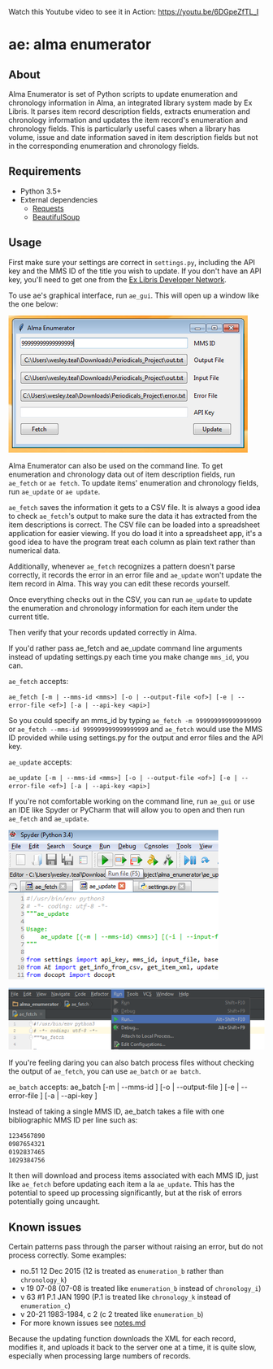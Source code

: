 Watch this Youtube video to see it in Action:
https://youtu.be/6DGpeZfTL_I


# ae: alma enumerator
## About
Alma Enumerator is set of Python scripts to update enumeration and chronology
information in Alma, an integrated library system made by Ex Libris. It parses
item record description fields, extracts enumeration and chronology information
and updates the item record's enumeration and chronology fields. This is 
particularly useful cases when a library has volume, issue and date information
saved in item description fields but not in the corresponding enumeration and
chronology fields.

## Requirements
* Python 3.5+ 
* External dependencies
    * [Requests](http://requests.readthedocs.io/en/master/) 
    * [BeautifulSoup](https://www.crummy.com/software/BeautifulSoup/)

## Usage
First make sure your settings are correct in `settings.py`, including the API
key and the MMS ID of the title you wish to update. If you don't have an API
key, you'll need to get one from the [Ex Libris Developer Network](https://developers.exlibrisgroup.com/).

To use ae's graphical interface, run `ae_gui`. This will open up a window like
the one below:

![Example of ae_gui](/img/ae_gui_example.png)

Alma Enumerator can also be used on the command line. To get enumeration and 
chronology data out of item description fields, run `ae_fetch` or `ae fetch`.
To update items' enumeration and chronology fields, run `ae_update` or 
`ae update`.

`ae_fetch` saves the information it gets to a CSV file. It is always a good idea
to check `ae_fetch`'s output to make sure the data it has extracted from the item
descriptions is correct. The CSV file can be loaded into a spreadsheet 
application for easier viewing. If you do load it into a spreadsheet app, it's 
a good idea to have the program treat each column as plain text rather than
numerical data.

Additionally, whenever `ae_fetch` recognizes a pattern doesn't parse correctly,
it records the error in an error file and `ae_update` won't update the item
record in Alma. This way you can edit these records yourself.

Once everything checks out in the CSV, you can run `ae_update` to update the 
enumeration and chronology information for each item under the current title.

Then verify that your records updated correctly in Alma.

If you'd rather pass ae_fetch and ae_update command line arguments instead of
updating settings.py each time you make change `mms_id`, you can.

`ae_fetch` accepts:

    ae_fetch [-m | --mms-id <mms>] [-o | --output-file <of>] [-e | --error-file <ef>] [-a | --api-key <api>]

So you could specify an mms_id by typing `ae_fetch -m 999999999999999999` or
`ae_fetch --mms-id 999999999999999999` and `ae_fetch` would use the MMS ID 
provided while using settings.py for the output and error files and the API 
key.

`ae_update` accepts:

    ae_update [-m | --mms-id <mms>] [-o | --output-file <of>] [-e | --error-file <ef>] [-a | --api-key <api>]
                                                      
If you're not comfortable working on the command line, run `ae_gui` or use 
an IDE like Spyder or PyCharm that will allow you to open and then run 
`ae_fetch` and `ae_update`.

![Example of running ae_update in Spyder](/img/spyder_run_example.png)

![Example of running ae_fetch in Pycharm](/img/pycharm_run_example.png)

If you're feeling daring you can also batch process files without checking the output
of `ae_fetch`, you can use `ae_batch` or `ae batch`. 

`ae_batch` accepts:
    ae_batch [-m | --mms-id <mms>] [-o | --output-file <of>] [-e | --error-file <ef>] [-a | --api-key <api>] <lf>      

Instead of taking a single MMS ID, ae_batch takes a file with one bibliographic 
MMS ID per line such as:

    1234567890
    0987654321
    0192837465
    1029384756

It then will download and process items associated with each MMS ID, just like 
`ae_fetch` before updating each item a la `ae_update`. This has the potential to 
speed up processing significantly, but at the risk of errors potentially going
uncaught.

## Known issues
Certain patterns pass through the parser without raising an error, but do not 
process correctly. Some examples:

* no.51 12 Dec 2015 (12 is treated as `enumeration_b` rather than `chronology_k`)
* v 19 07-08 (07-08 is treated like `enumeration_b` instead of `chronology_i`)
* v 63 #1 P.1 JAN 1990 (P.1 is treated like `chronology_k` instead of `enumeration_c`)
* v 20-21 1983-1984, c 2 (c 2 treated like `enumeration_b`)
* For more known issues see [notes.md](notes.md)

Because the updating function downloads the XML for each record, modifies it,
and uploads it back to the server one at a time, it is quite slow, especially when
processing large numbers of records.


